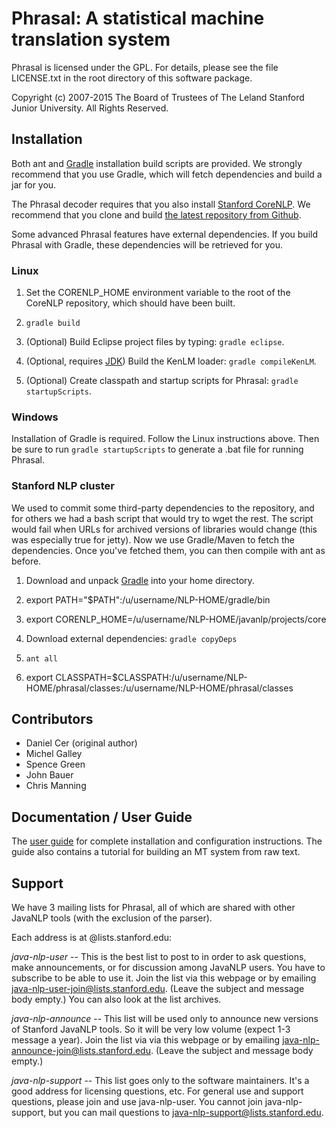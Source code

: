# Phrasal: A statistical machine translation system

Phrasal is licensed under the GPL. For details, please see the file LICENSE.txt in the root directory of this software package.

Copyright (c) 2007-2015 The Board of Trustees of The Leland Stanford Junior University. All Rights Reserved.

## Installation

Both ant and [Gradle](http://gradle.org) installation build scripts are provided. We strongly recommend that you use Gradle, which will fetch dependencies and build a jar for you.

The Phrasal decoder requires that you also install [Stanford CoreNLP](http://nlp.stanford.edu/software/corenlp.shtml). We recommend that you clone and build [the latest repository from Github](https://github.com/stanfordnlp/CoreNLP).

Some advanced Phrasal features have external dependencies. If you build Phrasal with Gradle, these dependencies will be retrieved for you.

### Linux

1. Set the CORENLP_HOME environment variable to the root of the CoreNLP repository, which should have been built.

2. `gradle build`

3. (Optional) Build Eclipse project files by typing: `gradle eclipse`.

4. (Optional, requires [JDK](http://www.oracle.com/technetwork/java/javase/downloads/index.html)) Build the KenLM loader: `gradle compileKenLM`.

5. (Optional) Create classpath and startup scripts for Phrasal: `gradle startupScripts`.

### Windows

Installation of Gradle is required. Follow the Linux instructions above. Then be sure to run `gradle startupScripts` to generate a .bat file for running Phrasal.

### Stanford NLP cluster

We used to commit some third-party dependencies to the repository, and for others we had a bash script that would try to wget the rest. The script would fail when URLs for archived versions of libraries would change (this was especially true for jetty). Now we use Gradle/Maven to fetch the dependencies. Once you've fetched them, you can then compile with ant as before.

1. Download and unpack [Gradle](http://gradle.org) into your home directory.

2. export PATH="$PATH":/u/username/NLP-HOME/gradle/bin

3. export CORENLP_HOME=/u/username/NLP-HOME/javanlp/projects/core

4. Download external dependencies: `gradle copyDeps`

5. `ant all`

6. export CLASSPATH=$CLASSPATH:/u/username/NLP-HOME/phrasal/classes:/u/username/NLP-HOME/phrasal/classes

## Contributors

* Daniel Cer (original author)
* Michel Galley
* Spence Green
* John Bauer
* Chris Manning


## Documentation / User Guide

The [user guide](http://www-nlp.stanford.edu/wiki/Software/Phrasal) for complete installation and configuration instructions. The guide also
contains a tutorial for building an MT system from raw text.

## Support

We have 3 mailing lists for Phrasal, all of which are shared with other JavaNLP
tools (with the exclusion of the parser). 

Each address is at @lists.stanford.edu:

*java-nlp-user* -- This is the best list to post to in order to ask questions, make
announcements, or for discussion among JavaNLP users. You have to subscribe to 
be able to use it. Join the list via this webpage or by emailing 
java-nlp-user-join@lists.stanford.edu. (Leave the subject and message body 
empty.) You can also look at the list archives.

*java-nlp-announce* -- This list will be used only to announce new versions of 
Stanford JavaNLP tools. So it will be very low volume (expect 1-3 message a 
year). Join the list via via this webpage or by emailing 
java-nlp-announce-join@lists.stanford.edu. (Leave the subject and message 
body empty.)

*java-nlp-support* -- This list goes only to the software maintainers. It's a good 
address for licensing questions, etc. For general use and support questions, 
please join and use java-nlp-user. You cannot join java-nlp-support, but you 
can mail questions to java-nlp-support@lists.stanford.edu.

